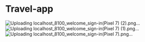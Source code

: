 # Travel-app
 
![Uploading localhost_8100_welcome_sign-in(Pixel 7) (2).png…]()
![Uploading localhost_8100_welcome_sign-in(Pixel 7) (1).png…]()
![Uploading localhost_8100_welcome_sign-in(Pixel 7).png…]()
